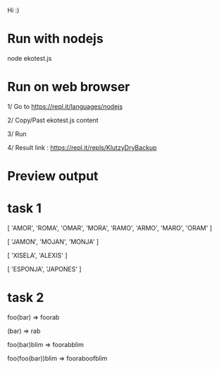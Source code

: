 Hi :)

# Run with nodejs
node ekotest.js

# Run on web browser
1/ Go to https://repl.it/languages/nodejs

2/ Copy/Past ekotest.js content

3/ Run

4/ Result link : https://repl.it/repls/KlutzyDryBackup

# Preview output
# task 1

[ 'AMOR', 'ROMA', 'OMAR', 'MORA', 'RAMO', 'ARMO', 'MARO', 'ORAM' ]

[ 'JAMON', 'MOJAN', 'MONJA' ]

[ 'XISELA', 'ALEXIS' ]

[ 'ESPONJA', 'JAPONES' ]





# task 2

foo(bar) => foorab

(bar) => rab

foo(bar)blim => foorabblim

foo(foo(bar))blim => fooraboofblim
